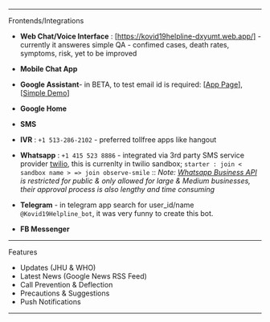 ------------

Frontends/Integrations

- **Web Chat/Voice Interface** : [https://kovid19helpline-dxyumt.web.app/] - currently it answeres simple QA - confimed cases, death rates,  symptoms, risk, yet to be improved

- **Mobile Chat App**
- **Google Assistant**- in BETA, to test email id is required: [[App Page](https://github.com/gopala-kr/Qunatum-Dots/blob/master/01-Covid19/res/assistant_app_page.PNG)], [[Simple Demo](https://www.youtube.com/watch?v=YWvWNTJ0Jx4)]
- **Google Home**
- **SMS**
- **IVR** : ```+1 513-286-2102``` - preferred tollfree apps like hangout
- **Whatsapp**  : ```+1 415 523 8886``` - integrated via 3rd party SMS service provider [twilio](https://www.twilio.com/), this is currenlty in twilio sandbox; ```starter : join < sandbox name > => join observe-smile```  :: *Note: [Whatsapp Business API](https://www.whatsapp.com/business/api) is restricted for public & only allowed for large & Medium businesses, their approval process is also lengthy and time consuming*
- **Telegram** - in telegram app search for user_id/name ```@Kovid19Helpline_bot```, it was very funny to create this bot.
- **FB Messenger**

------------

Features

- Updates (JHU & WHO)
- Latest News (Google News RSS Feed)
- Call Prevention & Deflection
- Precautions & Suggestions
- Push Notifications

-----------------------
